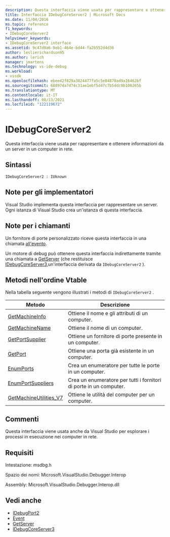 ```yaml
---
description: Questa interfaccia viene usata per rappresentare e ottenere informazioni da un server in un computer in rete.
title: Interfaccia IDebugCoreServer2 | Microsoft Docs
ms.date: 11/04/2016
ms.topic: reference
f1_keywords:
- IDebugCoreServer2
helpviewer_keywords:
- IDebugCoreServer2 interface
ms.assetid: 9c47d0a6-9eb1-464e-bd44-fa2b552d4d36
author: leslierichardson95
ms.author: lerich
manager: jmartens
ms.technology: vs-ide-debug
ms.workload:
- vssdk
ms.openlocfilehash: ebee42f829a3824477fa5c5e84870ad9a16462bf
ms.sourcegitcommit: 68897da7d74c31ae1ebf5d47c7b5ddc9b108265b
ms.translationtype: MT
ms.contentlocale: it-IT
ms.lasthandoff: 08/13/2021
ms.locfileid: "122119672"
---
```

# <a name="idebugcoreserver2"></a>IDebugCoreServer2
Questa interfaccia viene usata per rappresentare e ottenere informazioni da un server in un computer in rete.

## <a name="syntax"></a>Sintassi

```
IDebugCoreServer2 : IUknown
```

## <a name="notes-for-implementers"></a>Note per gli implementatori
 Visual Studio implementa questa interfaccia per rappresentare un server. Ogni istanza di Visual Studio crea un'istanza di questa interfaccia.

## <a name="notes-for-callers"></a>Note per i chiamanti
 Un fornitore di porte personalizzato riceve questa interfaccia in una chiamata [all'evento](../../../extensibility/debugger/reference/idebugportevents2-event.md).

 Un motore di debug può ottenere questa interfaccia indirettamente tramite una chiamata a [GetServer](../../../extensibility/debugger/reference/idebugdefaultport2-getserver.md) (che restituisce [IDebugCoreServer3,](../../../extensibility/debugger/reference/idebugcoreserver3.md)un'interfaccia derivata da `IDebugCoreServer2` ).

## <a name="methods-in-vtable-order"></a>Metodi nell'ordine Vtable
 Nella tabella seguente vengono illustrati i metodi di `IDebugCoreServer2` .

|Metodo|Descrizione|
|------------|-----------------|
|[GetMachineInfo](../../../extensibility/debugger/reference/idebugcoreserver2-getmachineinfo.md)|Ottiene il nome e gli attributi di un computer.|
|[GetMachineName](../../../extensibility/debugger/reference/idebugcoreserver2-getmachinename.md)|Ottiene il nome di un computer.|
|[GetPortSupplier](../../../extensibility/debugger/reference/idebugcoreserver2-getportsupplier.md)|Ottiene un fornitore di porte presente in un computer.|
|[GetPort](../../../extensibility/debugger/reference/idebugcoreserver2-getport.md)|Ottiene una porta già esistente in un computer.|
|[EnumPorts](../../../extensibility/debugger/reference/idebugcoreserver2-enumports.md)|Crea un enumeratore per tutte le porte in un computer.|
|[EnumPortSuppliers](../../../extensibility/debugger/reference/idebugcoreserver2-enumportsuppliers.md)|Crea un enumeratore per tutti i fornitori di porte in un computer.|
|[GetMachineUtilities_V7](../../../extensibility/debugger/reference/idebugcoreserver2-getmachineutilities-v7.md)|Ottiene le utilità del computer per un computer.|

## <a name="remarks"></a>Commenti
 Questa interfaccia viene usata anche da Visual Studio per esplorare i processi in esecuzione nei computer in rete.

## <a name="requirements"></a>Requisiti
 Intestazione: msdbg.h

 Spazio dei nomi: Microsoft.VisualStudio.Debugger.Interop

 Assembly: Microsoft.VisualStudio.Debugger.Interop.dll

## <a name="see-also"></a>Vedi anche
- [IDebugPort2](../../../extensibility/debugger/reference/idebugport2.md)
- [Event](../../../extensibility/debugger/reference/idebugportevents2-event.md)
- [GetServer](../../../extensibility/debugger/reference/idebugdefaultport2-getserver.md)
- [IDebugCoreServer3](../../../extensibility/debugger/reference/idebugcoreserver3.md)
